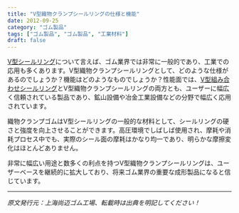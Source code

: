 ```yaml
---
title: "V型織物クランプシールリングの仕様と機能"
date: 2012-09-25
category: "ゴム製品"
tags: ["ゴム製品", "ゴム製品", "工業材料"]
draft: false
---
```


[V型シールリング](http://www.smpolymer.com/)について言えば、ゴム業界では非常に一般的であり、工業での応用も多くあります。V型織物クランプシールリングとして、どのような仕様があるのでしょうか？機能はどのようなものでしょうか？性能面では、[V型組み合わせシールリング](http://www.smpolymer.com/xiangjiaozhipin/130/)とV型織物クランプシールリングの両方とも、ユーザーに幅広く信頼されている製品であり、鉱山設備や冶金工業設備などの分野で幅広く応用されています。

織物クランプゴムはV型シールリングの一般的な材料として、シールリングの硬さと強度を向上させることができます。高圧環境でしばしば使用され、摩耗や消耗プロセス中でも、実際のシール面の摩耗はかなり均一であり、明らかな摩擦変化はほとんどありません。

非常に幅広い用途と数多くの利点を持つV型織物クランプシールリングは、ユーザーベースを継続的に拡大しており、将来ゴム業界の重要な成形製品になると信じています。

---

*原文発行元：上海尚迈ゴム工場、転載時は出典を明記してください！*
